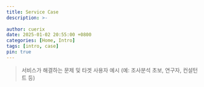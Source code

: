 ```yaml
---
title: Service Case
description: >-
  
author: cuerix
date: 2025-01-02 20:55:00 +0800
categories: [Home, Intro]
tags: [intro, case]
pin: true
---
```


> 서비스가 해결하는 문제 및 타겟 사용자 예시 (예: 조사분석 초보, 연구자, 컨설턴트 등)

